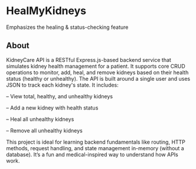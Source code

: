 # HealMyKidneys
Emphasizes the healing &amp; status-checking feature

## About
KidneyCare API is a RESTful Express.js-based backend service that simulates kidney health management for a patient. It supports core CRUD operations to monitor, add, heal, and remove kidneys based on their health status (healthy or unhealthy). The API is built around a single user and uses JSON to track each kidney's state. It includes:

– View total, healthy, and unhealthy kidneys

– Add a new kidney with health status

– Heal all unhealthy kidneys

– Remove all unhealthy kidneys

This project is ideal for learning backend fundamentals like routing, HTTP methods, request handling, and state management in-memory (without a database). It’s a fun and medical-inspired way to understand how APIs work.
